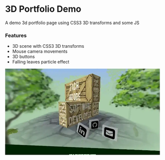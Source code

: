 # 3D Portfolio Demo

A demo 3d portfolio page using CSS3 3D transforms and some JS

### Features

+ 3D scene with CSS3 3D transforms
+ Mouse camera movements
+ 3D buttons
+ Falling leaves particle effect

![screenshot](screen.webp)
